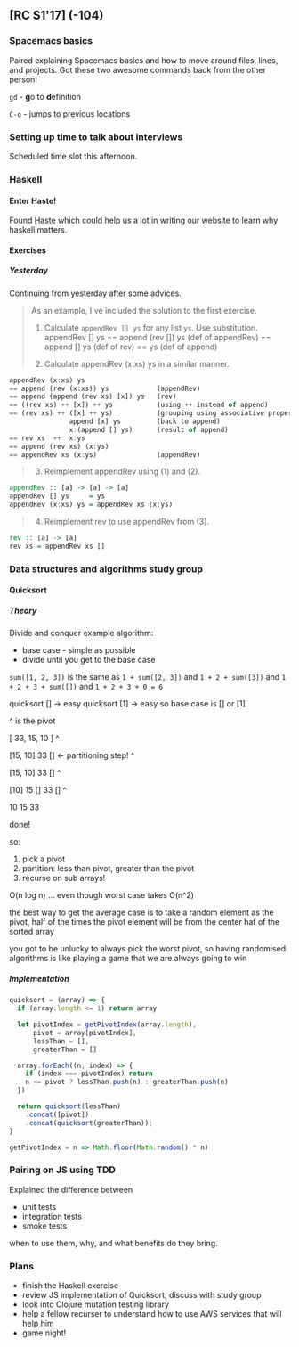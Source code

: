 ## [RC S1'17] (-104)

### Spacemacs basics

Paired explaining Spacemacs basics and how to move around files, lines, and
projects. Got these two awesome commands back from the other person!

`gd` - **g**o to **d**efinition

`C-o` - jumps to previous locations

### Setting up time to talk about interviews

Scheduled time slot this afternoon.

### Haskell

#### Enter Haste!

Found [Haste](http://haste-lang.org/try/) which could help us a lot
in writing our website to learn why haskell matters.

#### Exercises

##### Yesterday

Continuing from yesterday after some advices.

> As an example, I've included the solution to the first exercise.
> 
> 1. Calculate `appendRev [] ys` for any list `ys`. Use substitution.
> appendRev [] ys
> == append (rev []) ys       (def of appendRev)
> == append [] ys             (def of rev)
> == ys                       (def of append)
> 
> 2. Calculate appendRev (x:xs) ys in a similar manner.

```haskell
appendRev (x:xs) ys
== append (rev (x:xs)) ys            (appendRev)
== append (append (rev xs) [x]) ys   (rev)
== ((rev xs) ++ [x]) ++ ys           (using ++ instead of append)
== (rev xs) ++ ([x] ++ ys)           (grouping using associative property)
               append [x] ys         (back to append)
               x:(append [] ys)      (result of append)
== rev xs  ++  x:ys
== append (rev xs) (x:ys)
== appendRev xs (x:ys)               (appendRev)
```

> 3. Reimplement appendRev using (1) and (2).

```haskell
appendRev :: [a] -> [a] -> [a]
appendRev [] ys     = ys
appendRev (x:xs) ys = appendRev xs (x:ys)
```

> 4. Reimplement rev to use appendRev from (3).

```haskell
rev :: [a] -> [a]
rev xs = appendRev xs []
```


### Data structures and algorithms study group

#### Quicksort

##### Theory

Divide and conquer example algorithm:
 
 * base case - simple as possible
 * divide until you get to the base case

`sum([1, 2, 3])`
is the same as
`1 + sum([2, 3])`
and
`1 + 2 + sum([3])`
and
`1 + 2 + 3 + sum([])`
and
`1 + 2 + 3 + 0 = 6`

quicksort []  -> easy
quicksort [1] -> easy
so base case is [] or [1]

^ is the pivot

[ 33, 15, 10 ]
   ^ 

[15, 10]   33 [] <- partitioning step!
            ^

[15, 10]   33 []
  ^

[10] 15 [] 33 []
      ^

10   15    33

done!

so:

1. pick a pivot
2. partition: less than pivot, greater than the pivot
3. recurse on sub arrays!

O(n log n) ... even though worst case takes O(n^2)

the best way to get the average case is to take a random element as the pivot,
half of the times the pivot element will be from the center haf of the sorted
array

you got to be unlucky to always pick the worst pivot, so having randomised 
algorithms is like playing a game that we are always going to win

##### Implementation

```JavaScript
quicksort = (array) => {
  if (array.length <= 1) return array

  let pivotIndex = getPivotIndex(array.length),
      pivot = array[pivotIndex],
      lessThan = [],
      greaterThan = []

  array.forEach((n, index) => {
    if (index === pivotIndex) return
    n <= pivot ? lessThan.push(n) : greaterThan.push(n)
  })

  return quicksort(lessThan)
    .concat([pivot])
    .concat(quicksort(greaterThan));
}

getPivotIndex = n => Math.floor(Math.random() * n)
```


### Pairing on JS using TDD 

Explained the difference between

 * unit tests
 * integration tests
 * smoke tests
 
 when to use them, why, and what benefits do they bring.


### Plans

 * finish the Haskell exercise
 * review JS implementation of Quicksort, discuss with study group
 * look into Clojure mutation testing library 
 * help a fellow recurser to understand how to use AWS services that will help him
 * game night!
